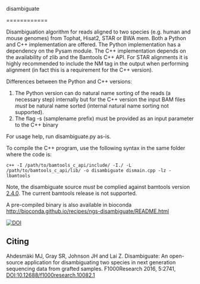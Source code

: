 disambiguate

============

Disambiguation algorithm for reads aligned to two species (e.g. human and mouse genomes) from
Tophat, Hisat2, STAR or BWA mem. Both a Python and C++ implementation are offered. The Python
implementation has a dependency on the Pysam module. The C++ implementation depends on the
availability of zlib and the Bamtools C++ API. For STAR alignments it is highly recommended
to include the NM tag in the output when performing alignment (in fact this is a requirement
for the C++ version).

Differences between the Python and C++ versions:
1. The Python version can do natural name sorting of the reads (a necessary step) internally
but for the C++ version the input BAM files _must_ be natural name sorted (internal natural name sorting not
supported).
2. The flag -s (samplename prefix) must be provided as an input parameter to the C++ binary

For usage help, run disambiguate.py as-is.

To compile the C++ program, use the following syntax in the same folder where the code is:
```
c++ -I /path/to/bamtools_c_api/include/ -I./ -L /path/to/bamtools_c_api/lib/ -o disambiguate dismain.cpp -lz -lbamtools
```

Note, the disambiguate source _must_ be complied against bamtools version [2.4.0](https://github.com/pezmaster31/bamtools/releases).  The current bamtools release is not supported.

A pre-compiled binary is also available in bioconda http://bioconda.github.io/recipes/ngs-disambiguate/README.html

[![DOI](https://zenodo.org/badge/DOI/10.5281/zenodo.166017.svg)](https://doi.org/10.5281/zenodo.166017)

Citing
------
Ahdesmäki MJ, Gray SR, Johnson JH and Lai Z. Disambiguate: An open-source application for disambiguating two species in next generation sequencing data from grafted samples. F1000Research 2016, 5:2741,
[DOI:10.12688/f1000research.10082.1](http://dx.doi.org/10.12688/f1000research.10082.1)

